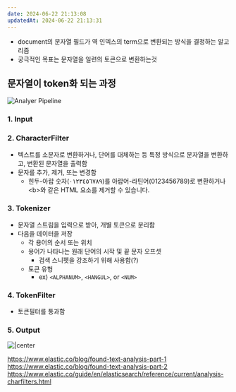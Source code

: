 ```yaml
---
date: 2024-06-22 21:13:08
updatedAt: 2024-06-22 21:13:31
---
```

- document의 문자열 필드가 역 인덱스의 term으로 변환되는 방식을 결정하는 알고리즘
- 궁극적인 목표는 문자열을 일련의 토큰으로 변환하는것


## 문자열이 token화 되는 과정
![Analyer Pipeline](Pasted%20image%2020240622211444.png)
### 1. Input
### 2. CharacterFilter
- 텍스트를 소문자로 변환하거나, 단어를 대체하는 등 특정 방식으로 문자열을 변환하고, 변환된 문자열을 출력함
- 문자를 추가, 제거, 또는 변경함
	- 힌두-아랍 숫자(٠١٢٣٤٥٦٧٨٩)를 아랍어-라틴어(0123456789)로 변환하거나 \<b>와 같은 HTML 요소를 제거할 수 있습니다.
### 3. Tokenizer
- 문자열 스트림을 입력으로 받아, 개별 토큰으로 분리함
- 다음을 데이터을 저장
	- 각 용어의 순서 또는 위치
	- 용어가 나타나는 원래 단어의 시작 및 끝 문자 오프셋
		- 검색 스니펫을 강조하기 위해 사용함(?)
	- 토큰 유형
		- ex) `<ALPHANUM>`, `<HANGUL>`, or `<NUM>`
### 4. TokenFilter
- 토큰필터를 통과함
### 5. Output

![|center](Pasted%20image%2020240622211925.png)

https://www.elastic.co/blog/found-text-analysis-part-1
https://www.elastic.co/blog/found-text-analysis-part-2
https://www.elastic.co/guide/en/elasticsearch/reference/current/analysis-charfilters.html